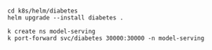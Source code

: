 
#
```shell
cd k8s/helm/diabetes
helm upgrade --install diabetes .

```

```shell
k create ns model-serving
k port-forward svc/diabetes 30000:30000 -n model-serving
```

